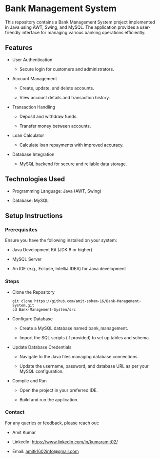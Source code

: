
# Bank Management System

This repository contains a Bank Management System project implemented in Java using AWT, Swing, and MySQL. The application provides a user-friendly interface for managing various banking operations efficiently.
## Features

* User Authentication

    * Secure login for customers and administrators.

* Account Management

    * Create, update, and delete accounts.

    * View account details and transaction history.

* Transaction Handling

    * Deposit and withdraw funds.

    * Transfer money between accounts.

* Loan Calculator

    * Calculate loan repayments with improved accuracy.

* Database Integration

    * MySQL backend for secure and reliable data storage.
## Technologies Used
* Programming Language: Java (AWT, Swing)

* Database: MySQL
## Setup Instructions

### Prerequisites

Ensure you have the following installed on your system:

* Java Development Kit (JDK 8 or higher)

* MySQL Server

* An IDE (e.g., Eclipse, IntelliJ IDEA) for Java development

### Steps

* Clone the Repository

    ```
    git clone https://github.com/amit-soham-16/Bank-Management-System.git
    cd Bank-Management-System/src
    ```


* Configure Database

    * Create a MySQL database named bank_management.

    * Import the SQL scripts (if provided) to set up tables and schema.

* Update Database Credentials

    * Navigate to the Java files managing database connections.

    * Update the username, password, and database URL as per your MySQL configuration.

* Compile and Run

    * Open the project in your preferred IDE.

    * Build and run the application.
### Contact

For any queries or feedback, please reach out:

* Amit Kumar

* LinkedIn: https://www.linkedin.com/in/kumaramit02/

* Email: amitk1602info@gmail.com

